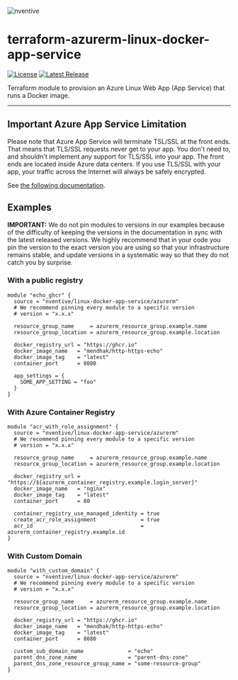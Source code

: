 ![nventive](https://nventive-public-assets.s3.amazonaws.com/nventive_logo_github.svg?v=2)

# terraform-azurerm-linux-docker-app-service

[![License](https://img.shields.io/badge/License-Apache%202.0-blue.svg?style=flat-square)](LICENSE) [![Latest Release](https://img.shields.io/github/release/nventive/terraform-azurerm-linux-docker-app-service.svg?style=flat-square)](https://github.com/nventive/terraform-azurerm-linux-docker-app-service/releases/latest)

Terraform module to provision an Azure Linux Web App (App Service) that runs a Docker image.

---

## Important Azure App Service Limitation

Please note that Azure App Service will terminate TSL/SSL at the front ends. That means that TLS/SSL requests never get to your app. You don't need to, and shouldn't implement any support for TLS/SSL into your app. The front ends are located inside Azure data centers. If you use TLS/SSL with your app, your traffic across the Internet will always be safely encrypted.

See [the following documentation](https://learn.microsoft.com/en-us/azure/app-service/configure-custom-container?pivots=container-linux&tabs=debian#detect-https-session).

## Examples

**IMPORTANT:** We do not pin modules to versions in our examples because of the difficulty of keeping the versions in
the documentation in sync with the latest released versions. We highly recommend that in your code you pin the version
to the exact version you are using so that your infrastructure remains stable, and update versions in a systematic way
so that they do not catch you by surprise.

### With a public registry

```hcl
module "echo_ghcr" {
  source = "nventive/linux-docker-app-service/azurerm"
  # We recommend pinning every module to a specific version
  # version = "x.x.x"

  resource_group_name     = azurerm_resource_group.example.name
  resource_group_location = azurerm_resource_group.example.location

  docker_registry_url = "https://ghcr.io"
  docker_image_name   = "mendhak/http-https-echo"
  docker_image_tag    = "latest"
  container_port      = 8080

  app_settings = {
    SOME_APP_SETTING = "foo"
  }
}
```

### With Azure Container Registry

```hcl
module "acr_with_role_assignment" {
  source = "nventive/linux-docker-app-service/azurerm"
  # We recommend pinning every module to a specific version
  # version = "x.x.x"

  resource_group_name     = azurerm_resource_group.example.name
  resource_group_location = azurerm_resource_group.example.location

  docker_registry_url = "https://${azurerm_container_registry.example.login_server}"
  docker_image_name   = "nginx"
  docker_image_tag    = "latest"
  container_port      = 80

  container_registry_use_managed_identity = true
  create_acr_role_assignment              = true
  acr_id                                  = azurerm_container_registry.example.id
}
```

### With Custom Domain

```hcl
module "with_custom_domain" {
  source = "nventive/linux-docker-app-service/azurerm"
  # We recommend pinning every module to a specific version
  # version = "x.x.x"

  resource_group_name     = azurerm_resource_group.example.name
  resource_group_location = azurerm_resource_group.example.location

  docker_registry_url = "https://ghcr.io"
  docker_image_name   = "mendhak/http-https-echo"
  docker_image_tag    = "latest"
  container_port      = 8080

  custom_sub_domain_name              = "echo"
  parent_dns_zone_name                = "parent-dns-zone"
  parent_dns_zone_resource_group_name = "some-resource-group"
}
```
